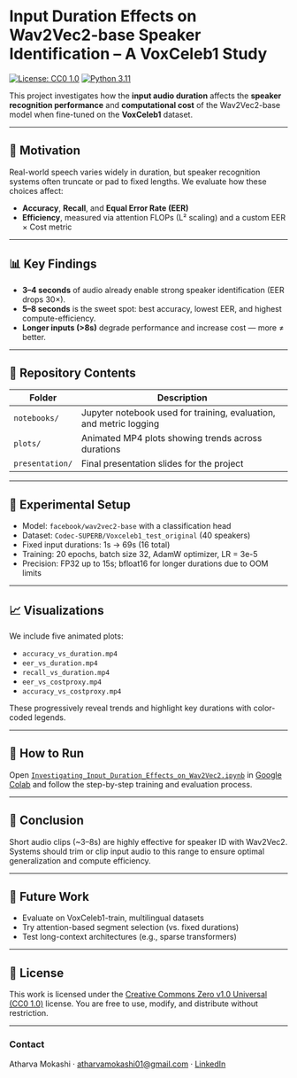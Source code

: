 # Input Duration Effects on Wav2Vec2-base Speaker Identification – A VoxCeleb1 Study

[![License: CC0 1.0](https://img.shields.io/badge/License-CC0%201.0-lightgrey.svg)](https://creativecommons.org/publicdomain/zero/1.0/)
[![Python 3.11](https://img.shields.io/badge/Python-3.11-blue.svg)](https://www.python.org/downloads/release/python-3110/)

This project investigates how the **input audio duration** affects the **speaker recognition performance** and **computational cost** of the Wav2Vec2-base model when fine-tuned on the **VoxCeleb1** dataset.

---

## 🎯 Motivation

Real-world speech varies widely in duration, but speaker recognition systems often truncate or pad to fixed lengths. We evaluate how these choices affect:

- **Accuracy**, **Recall**, and **Equal Error Rate (EER)**
- **Efficiency**, measured via attention FLOPs (L² scaling) and a custom EER × Cost metric

---

## 📊 Key Findings

- **3–4 seconds** of audio already enable strong speaker identification (EER drops 30×).
- **5–8 seconds** is the sweet spot: best accuracy, lowest EER, and highest compute-efficiency.
- **Longer inputs (>8s)** degrade performance and increase cost — more ≠ better.

---

## 📁 Repository Contents

| Folder | Description |
|--------|-------------|
| `notebooks/` | Jupyter notebook used for training, evaluation, and metric logging |
| `plots/` | Animated MP4 plots showing trends across durations |
| `presentation/` | Final presentation slides for the project |

---

## 🧪 Experimental Setup

- Model: `facebook/wav2vec2-base` with a classification head
- Dataset: `Codec-SUPERB/Voxceleb1_test_original` (40 speakers)
- Fixed input durations: 1s → 69s (16 total)
- Training: 20 epochs, batch size 32, AdamW optimizer, LR = 3e-5
- Precision: FP32 up to 15s; bfloat16 for longer durations due to OOM limits

---

## 📈 Visualizations

We include five animated plots:
- `accuracy_vs_duration.mp4`
- `eer_vs_duration.mp4`
- `recall_vs_duration.mp4`
- `eer_vs_costproxy.mp4`
- `accuracy_vs_costproxy.mp4`

These progressively reveal trends and highlight key durations with color-coded legends.

---

## 📌 How to Run

Open [`Investigating_Input_Duration_Effects_on_Wav2Vec2.ipynb`](notebook/Investigating_Input_Duration_Effects_on_Wav2Vec2.ipynb) in [Google Colab](https://colab.research.google.com/) and follow the step-by-step training and evaluation process.

---

## 🧠 Conclusion

Short audio clips (~3–8s) are highly effective for speaker ID with Wav2Vec2. Systems should trim or clip input audio to this range to ensure optimal generalization and compute efficiency.

---

## 🚀 Future Work

- Evaluate on VoxCeleb1-train, multilingual datasets
- Try attention-based segment selection (vs. fixed durations)
- Test long-context architectures (e.g., sparse transformers)

---

## 📜 License

This work is licensed under the [Creative Commons Zero v1.0 Universal (CC0 1.0)](https://creativecommons.org/publicdomain/zero/1.0/) license. You are free to use, modify, and distribute without restriction.

---

### Contact
Atharva Mokashi · atharvamokashi01@gmail.com · [LinkedIn](https://www.linkedin.com/in/atharva-m)
